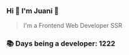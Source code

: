 ### Hi 👋 I&#39;m Juani 🦁

> I&#39;m a Frontend Web Developer SSR

### 📚 Days being a developer: 1222

